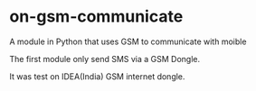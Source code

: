 on-gsm-communicate
==================

A module in Python that uses GSM to communicate with moible 

The first module only send SMS via a GSM Dongle.

It was test on IDEA(India) GSM internet dongle.
